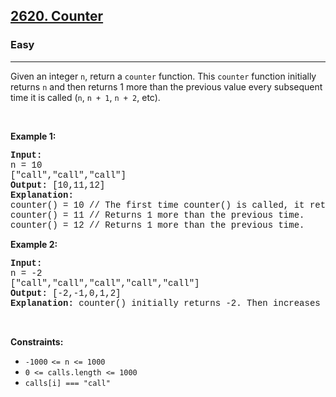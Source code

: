 <h2><a href="https://leetcode.com/problems/counter/">2620. Counter</a></h2><h3>Easy</h3><hr><div><p>Given an integer&nbsp;<code style="font-family: monospace, Bangla353, sans-serif;">n</code>,&nbsp;return a <code style="font-family: monospace, Bangla353, sans-serif;">counter</code> function. This <code style="font-family: monospace, Bangla353, sans-serif;">counter</code> function initially returns&nbsp;<code style="font-family: monospace, Bangla353, sans-serif;">n</code>&nbsp;and then returns 1 more than the previous value every subsequent time it is called (<code style="font-family: monospace, Bangla353, sans-serif;">n</code>, <code style="font-family: monospace, Bangla353, sans-serif;">n + 1</code>, <code style="font-family: monospace, Bangla353, sans-serif;">n + 2</code>, etc).</p>

<p>&nbsp;</p>
<p><strong class="example">Example 1:</strong></p>

<pre style="font-family: SFMono-Regular, Consolas, &quot;Liberation Mono&quot;, Menlo, Courier, monospace, Bangla353, sans-serif;"><strong>Input:</strong> 
n = 10 
["call","call","call"]
<strong>Output:</strong> [10,11,12]
<strong>Explanation: 
</strong>counter() = 10 // The first time counter() is called, it returns n.
counter() = 11 // Returns 1 more than the previous time.
counter() = 12 // Returns 1 more than the previous time.
</pre>

<p><strong class="example">Example 2:</strong></p>

<pre style="font-family: SFMono-Regular, Consolas, &quot;Liberation Mono&quot;, Menlo, Courier, monospace, Bangla353, sans-serif;"><strong>Input:</strong> 
n = -2
["call","call","call","call","call"]
<strong>Output:</strong> [-2,-1,0,1,2]
<strong>Explanation:</strong> counter() initially returns -2. Then increases after each sebsequent call.
</pre>

<p>&nbsp;</p>
<p><strong>Constraints:</strong></p>

<ul>
	<li><code style="font-family: monospace, Bangla353, sans-serif;">-1000<sup>&nbsp;</sup>&lt;= n &lt;= 1000</code></li>
	<li><code style="font-family: monospace, Bangla353, sans-serif;">0 &lt;= calls.length &lt;= 1000</code></li>
	<li><code style="font-family: monospace, Bangla353, sans-serif;">calls[i] === "call"</code></li>
</ul>
</div>